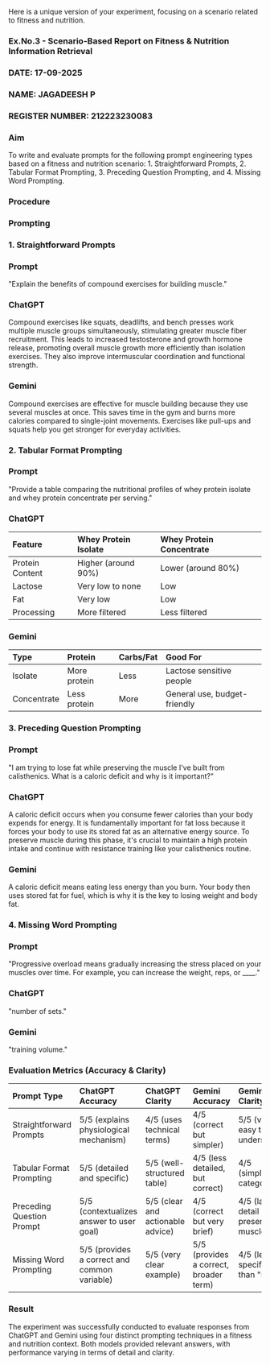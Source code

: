 Here is a unique version of your experiment, focusing on a scenario related to fitness and nutrition.

### **Ex.No.3 - Scenario-Based Report on Fitness & Nutrition Information Retrieval**
### **DATE:** 17-09-2025
### **NAME:** JAGADEESH P
### **REGISTER NUMBER:** 212223230083


### Aim
To write and evaluate prompts for the following prompt engineering types based on a fitness and nutrition scenario: 1. Straightforward Prompts, 2. Tabular Format Prompting, 3. Preceding Question Prompting, and 4. Missing Word Prompting.

### Procedure
### Prompting

### 1. Straightforward Prompts
### Prompt
"Explain the benefits of compound exercises for building muscle."
### ChatGPT
Compound exercises like squats, deadlifts, and bench presses work multiple muscle groups simultaneously, stimulating greater muscle fiber recruitment. This leads to increased testosterone and growth hormone release, promoting overall muscle growth more efficiently than isolation exercises. They also improve intermuscular coordination and functional strength.
### Gemini
Compound exercises are effective for muscle building because they use several muscles at once. This saves time in the gym and burns more calories compared to single-joint movements. Exercises like pull-ups and squats help you get stronger for everyday activities.

### 2. Tabular Format Prompting
### Prompt
"Provide a table comparing the nutritional profiles of whey protein isolate and whey protein concentrate per serving."
### ChatGPT
| Feature | Whey Protein Isolate | Whey Protein Concentrate |
| :--- | :--- | :--- |
| Protein Content | Higher (around 90%) | Lower (around 80%) |
| Lactose | Very low to none | Low |
| Fat | Very low | Low |
| Processing | More filtered | Less filtered |
### Gemini
| Type | Protein | Carbs/Fat | Good For |
| :--- | :--- | :--- | :--- |
| Isolate | More protein | Less | Lactose sensitive people |
| Concentrate | Less protein | More | General use, budget-friendly|

### 3. Preceding Question Prompting
### Prompt
"I am trying to lose fat while preserving the muscle I've built from calisthenics. What is a caloric deficit and why is it important?"
### ChatGPT
A caloric deficit occurs when you consume fewer calories than your body expends for energy. It is fundamentally important for fat loss because it forces your body to use its stored fat as an alternative energy source. To preserve muscle during this phase, it's crucial to maintain a high protein intake and continue with resistance training like your calisthenics routine.
### Gemini
A caloric deficit means eating less energy than you burn. Your body then uses stored fat for fuel, which is why it is the key to losing weight and body fat.

### 4. Missing Word Prompting
### Prompt
"Progressive overload means gradually increasing the stress placed on your muscles over time. For example, you can increase the weight, reps, or ____."
### ChatGPT
"number of sets."
### Gemini
"training volume."

### **Evaluation Metrics (Accuracy & Clarity)**
| Prompt Type | ChatGPT Accuracy | ChatGPT Clarity | Gemini Accuracy | Gemini Clarity |
| :--- | :--- | :--- | :--- | :--- |
| Straightforward Prompts | 5/5 (explains physiological mechanism) | 4/5 (uses technical terms) | 4/5 (correct but simpler) | 5/5 (very easy to understand) |
| Tabular Format Prompting | 5/5 (detailed and specific) | 5/5 (well-structured table) | 4/5 (less detailed, but correct) | 4/5 (simpler categories) |
| Preceding Question Prompt | 5/5 (contextualizes answer to user goal) | 5/5 (clear and actionable advice) | 4/5 (correct but very brief) | 4/5 (lacks detail on preserving muscle) |
| Missing Word Prompting | 5/5 (provides a correct and common variable) | 5/5 (very clear example) | 5/5 (provides a correct, broader term) | 4/5 (less specific than "sets") |

### **Result**
The experiment was successfully conducted to evaluate responses from ChatGPT and Gemini using four distinct prompting techniques in a fitness and nutrition context. Both models provided relevant answers, with performance varying in terms of detail and clarity.

